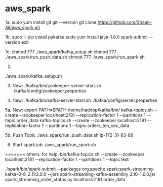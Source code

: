 # aws_spark

1a. 
sudo yum install git
git --version
git clone https://github.com/Shaan-Ali/aws_spark.git

1b. 
sudo -i
pip install pykafka
sudo yum install java-1.8.0
spark-submit --version
exit

1c.
chmod 777 ./aws_spark/kafka_setup.sh
chmod 777 ./aws_spark/run_push_data.sh
chmod 777 ./aws_spark/run_spark.sh

2. 
./aws_spark/kafka_setup.sh

3. New:
./kafka/bin/zookeeper-server-start.sh ./kafka/config/zookeeper.properties

4. New:
./kafka/bin/kafka-server-start.sh ./kafka/config/server.properties

5a. New: 
export PATH=$PATH:/home/hadoop/kafka/bin/
kafka-topics.sh --create --zookeeper localhost:2181 --replication-factor 1 --partitions 1 --topic order_data
kafka-topics.sh --create --zookeeper localhost:2181 --replication-factor 1 --partitions 1 --topic orders_ten_sec_data


5b. Push Topic
./aws_spark/run_push_data.sh ip-172-31-63-86

6. Start spark job 
./aws_spark/run_spark.sh

=======
others: for help:
bin/kafka-topics.sh --create --zookeeper localhost:2181 --replication-factor 1 --partitions 1 --topic test

./spark/bin/spark-submit --packages org.apache.spark:spark-streaming-kafka-0-8_2.11:2.0.0  --jars spark-streaming-kafka-assembly_2.10-1.6.0.jar spark_streaming_order_status.py localhost:2181 order_data